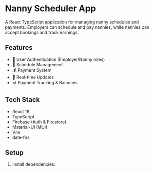 # Nanny Scheduler App

A React TypeScript application for managing nanny schedules and payments. Employers can schedule and pay nannies, while nannies can accept bookings and track earnings.

## Features

- 👥 User Authentication (Employer/Nanny roles)
- 📅 Schedule Management
- 💰 Payment System
- 🔄 Real-time Updates
- 📊 Payment Tracking & Balances

## Tech Stack

- React 18
- TypeScript
- Firebase (Auth & Firestore)
- Material-UI (MUI)
- Vite
- date-fns

## Setup

1. Install dependencies: